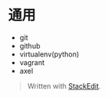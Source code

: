 
# 通用
*	git
*	github
*	virtualenv(python)
*	vagrant
*	axel

> Written with [StackEdit](https://stackedit.io/).
